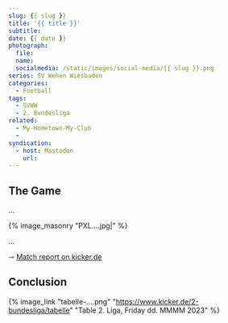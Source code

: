 ```yaml
---
slug: {{ slug }}
title: '{{ title }}'
subtitle: 
date: {{ date }}
photograph: 
  file: 
  name: 
  socialmedia: /static/images/social-media/{{ slug }}.png
series: SV Wehen Wiesbaden
categories:
  - Football
tags:
  - SVWW
  - 2. Bundesliga
related:
  - My-Hometown-My-Club
  - 
syndication:
  - host: Mastodon
    url: 
---
```


<!-- more -->

## The Game

...

{% image_masonry
  "PXL....jpg|"
%}


...


&#x21FE;&nbsp;[Match report on kicker.de](https://www.kicker.de/.../spielbericht)

## Conclusion

{% image_link "tabelle-....png" "https://www.kicker.de/2-bundesliga/tabelle" "Table 2. Liga, Friday dd. MMMM 2023" %}